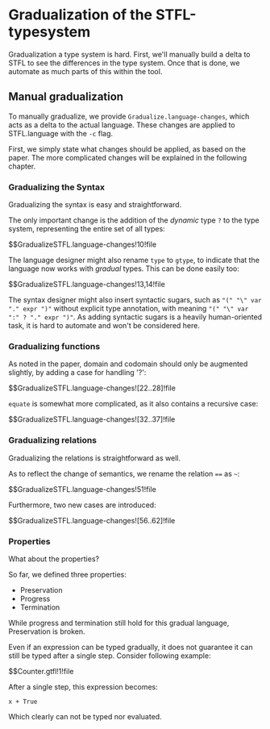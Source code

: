 
 Gradualization of the STFL-typesystem
=======================================

Gradualization a type system is hard. First, we'll manually build a delta to STFL to see the differences in the type system. Once that is done, we automate as much parts of this within the tool.

 
 Manual gradualization
--------------------------

 To manually gradualize, we provide `Gradualize.language-changes`, which acts as a delta to the actual language. These changes are applied to STFL.language with the `-c` flag.

First, we simply state what changes should be applied, as based on the paper. The more complicated changes will be explained in the following chapter.

### Gradualizing the Syntax

Gradualizing the syntax is easy and straightforward. 

The only important change is the addition of the _dynamic_ type `?` to the type system, representing the entire set of all types:

$$GradualizeSTFL.language-changes!10!file

The language designer might also rename `type` to `gtype`, to indicate that the language now works with _gradual_ types. This can be done easily too:

$$GradualizeSTFL.language-changes!13,14!file
 

The syntax designer might also insert syntactic sugars, such as `"(" "\" var "." expr ")"` without explicit type annotation, with meaning `"(" "\" var ":" ? "." expr ")"`. As adding syntactic sugars is a heavily human-oriented task, it is hard to automate and won't be considered here.


### Gradualizing functions

As noted in the paper, domain and codomain should only be augmented slightly, by adding a case for handling '?':


$$GradualizeSTFL.language-changes![22..28]!file


`equate` is somewhat more complicated, as it also contains a recursive case:

$$GradualizeSTFL.language-changes![32..37]!file

### Gradualizing relations

Gradualizing the relations is straightforward as well.

As to reflect the change of semantics, we rename the relation `==` as `~`:

$$GradualizeSTFL.language-changes!51!file

Furthermore, two new cases are introduced:

$$GradualizeSTFL.language-changes![56..62]!file


### Properties

What about the properties?

So far, we defined three properties:

- Preservation
- Progress
- Termination

While progress and termination still hold for this gradual language, Preservation is broken.

Even if an expression can be typed gradually, it does not guarantee it can still be typed after a single step. Consider following example:

$$Counter.gtfl!1!file

After a single step, this expression becomes:

	x + True

Which clearly can not be typed nor evaluated.



